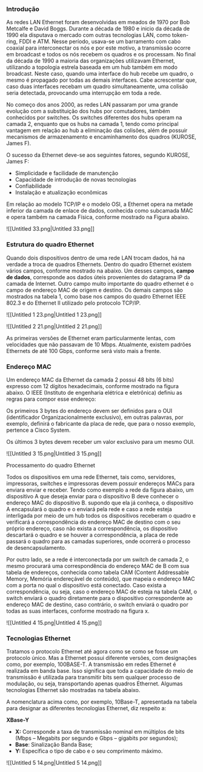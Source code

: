 ### Introdução

As redes LAN Ethernet foram desenvolvidas em meados de 1970 por Bob Metcalfe e David Boggs. Durante a década de 1980 e inicio da década de 1990 ela disputava o mercado com outras tecnologias LAN, como token-ring, FDDI e ATM. Nesse período, usava-se um barramento com cabo coaxial para interconectar os nós e por este motivo, a transmissão ocorre em broadcast e todos os nós recebem os quadros e os processam. No final da década de 1990 a maioria das organizações utilizavam Ethernet, utilizando a topologia estrela baseada em um hub também em modo broadcast. Neste caso, quando uma interface do hub recebe um quadro, o mesmo é propagado por todas as demais interfaces. Cabe acrescentar que, caso duas interfaces recebam um quadro simultaneamente, uma colisão seria detectada, provocando uma interrupção em toda a rede.

No começo dos anos 2000, as redes LAN passaram por uma grande evolução com a substituição dos hubs por comutadores, também conhecidos por switches. Os switches diferentes dos hubs operam na camada 2, enquanto que os hubs na camada 1, tendo como principal vantagem em relação ao hub a eliminação das colisões, além de possuir mecanismos de armazenamento e encaminhamento dos quadros (KUROSE, James F).

O sucesso da Ethernet deve-se aos seguintes fatores, segundo KUROSE, James F:

- Simplicidade e facilidade de manutenção
- Capacidade de introdução de novas tecnologias
- Confiabilidade
- Instalação e atualização econômicas

Em relação ao modelo TCP/IP e o modelo OSI, a Ethernet opera na metade inferior da camada de enlace de dados, conhecida como subcamada MAC e opera também na camada Física, conforme mostrado na Figura abaixo.

![[Untitled 33.png|Untitled 33.png]]

### Estrutura do quadro Ethernet

Quando dois dispositivos dentro de uma rede LAN trocam dados, há na verdade a troca de quadros Ethernets. Dentro do quadro Ethernet existem vários campos, conforme mostrado na abaixo. Um desses campos, **campo de dados**, corresponde aos dados úteis provenientes do datagrama IP da camada de Internet. Outro campo muito importante do quadro ethernet é o campo de endereço MAC de origem e destino. Os demais campos são mostrados na tabela 1, como base nos campos do quadro Ethernet IEEE 802.3 e do Ethernet II utilizado pelo protocolo TCP/IP.

![[Untitled 1 23.png|Untitled 1 23.png]]

![[Untitled 2 21.png|Untitled 2 21.png]]

As primeiras versões de Ethernet eram particularmente lentas, com velocidades que não passavam de 10 Mbps. Atualmente, existem padrões Ethernets de até 100 Gbps, conforme será visto mais a frente.

### Endereço MAC

Um endereço MAC da Ethernet da camada 2 possui 48 bits (6 bits) expresso com 12 dígitos hexadecimais, conforme mostrado na figura abaixo. O IEEE (Instituto de engenharia elétrica e eletrônica) definiu as regras para compor esse endereço:

Os primeiros 3 bytes do endereço devem ser definidos para o OUI (identificador Organizacionalmente exclusivo), em outras palavras, por exemplo, definirá o fabricante da placa de rede, que para o nosso exemplo, pertence a Cisco System.

Os últimos 3 bytes devem receber um valor exclusivo para um mesmo OUI.

![[Untitled 3 15.png|Untitled 3 15.png]]

Processamento do quadro Ethernet

Todos os dispositivos em uma rede Ethernet, tais como, servidores, impressoras, switches e impressoras devem possuir endereços MACs para enviara enviar e receber. Tendo como exemplo a rede da figura abaixo, um dispositivo A que deseja enviar para o dispositivo B deve conhecer o endereço MAC do dispositivo B. supondo que ela já conheça, o dispositivo A encapsulará o quadro e o enviará pela rede e caso a rede esteja interligada por meio de um hub todos os dispositivos receberam o quadro e verificará a correspondência do endereço MAC de destino com o seu próprio endereço, caso não exista a correspondência, os dispositivo descartará o quadro e se houver a correspondência, a placa de rede passará o quadro para as camadas superiores, onde ocorrerá o processo de desencapsulamento.

Por outro lado, se a rede é interconectada por um switch de camada 2, o mesmo procurará uma correspondência do endereço MAC de B com sua tabela de endereços, conhecida como tabela CAM (Content Addressable Memory, Memória endereçável de conteúdo), que mapeia o endereço MAC com a porta no qual o dispositivo está conectado. Caso exista a correspondência, ou seja, caso o endereço MAC de esteja na tabela CAM, o switch enviará o quadro diretamente para o dispositivo correspondente ao endereço MAC de destino, caso contrário, o switch enviará o quadro por todas as suas interfaces, conforme mostrado na figura x.

![[Untitled 4 15.png|Untitled 4 15.png]]

### Tecnologias Ethernet

Tratamos o protocolo Ethernet até agora como se como se fosse um protocolo único. Mas a Ethernet possui diferente versões, com designações como, por exemplo, 100BASE-T. A transmissão em redes Ethernet é realizada em banda base. Isso significa que toda a capacidade do meio de transmissão é utilizada para transmitir bits sem qualquer processo de modulação, ou seja, transportando apenas quadros Ethernet. Algumas tecnologias Ethernet são mostradas na tabela abaixo.

A nomenclatura acima como, por exemplo, 10Base-T, apresentada na tabela para designar as diferentes tecnologias Ethernet, diz respeito a:

**XBase-Y**

- **X:** Corresponde a taxa de transmissão nominal em múltiplos de bits (Mbps – Megabits por segundo e Gbps – gigabits por segundos);
- **Base**: Sinalização Banda Base;
- **Y:** Específica o tipo de cabo e o seu comprimento máximo.

![[Untitled 5 14.png|Untitled 5 14.png]]